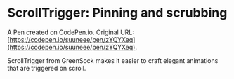 # ScrollTrigger: Pinning and scrubbing

A Pen created on CodePen.io. Original URL: [https://codepen.io/suuneee/pen/zYQYXeq](https://codepen.io/suuneee/pen/zYQYXeq).

ScrollTrigger from GreenSock makes it easier to craft elegant animations that are triggered on scroll.